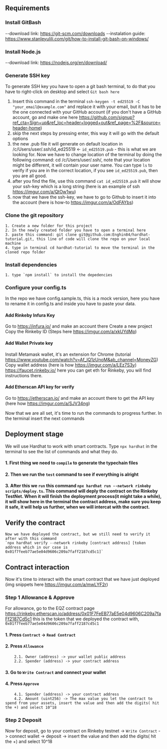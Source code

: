 ## Requirements

### Install GitBash

--download link: https://git-scm.com/downloads
--instalation guide: https://www.stanleyulili.com/git/how-to-install-git-bash-on-windows/

### Install Node.js

--download link: https://nodejs.org/en/download/

### Generate SSH key
    
   To generate SSH key you have to open a git bash terminal, to do that you have to right-click on desktop and select `Git bash here`
    
   1. Insert this command in the terminal `ssh-keygen -t ed25519 -C "your_email@example.com"` and replace it with your email, but it has to be the one connected with your GitHub account (if you don't have a GitHub account, go and make one here https://github.com/signup?ref_cta=Sign+up&ref_loc=header+logged+out&ref_page=%2F&source=header-home)
   2. skip the next steps by pressing enter, this way it will go with the default options
   3. the new .pub file it will generate on default location in /c/Users/user/.ssh/id_ed25519 <- `id_ed25519.pub` - this is what we are looking for. Now we have to change location of the terminal by doing the following command: cd /c/Users/user/.ssh/, note that your location might be different, it will contain your user name. You can type `ls` to verify if you are in the correct location, if you see `id_ed25519.pub`, then you are all good.
   4. after you find the file, use this command `cat id_ed25519.pub` it will show your ssh-key which is a long string (here is an example of ssh https://imgur.com/a/QtOw1wu)
   5. now that we have the ssh-key, we have to go to Github to insert it into the account (here is how-to https://imgur.com/a/OdFAYbs)

### Clone the git repository
    1. Create a new folder for this project
    2. In the newly created folder you have to open a terminal here
    3. paste this command: git clone git@github.com:Enghin84/hardhat-tutorial.git, this line of code will clone the repo on your local machine
    4. type in terminal cd hardhat-tutorial to move the terminal in the cloned repo folder

### Install dependencies
    1. type `npm install` to install the depedencies

### Configure your config.ts

In the repo we have config.sample.ts, this is a mock version, here you have to rename it in config.ts and inside you have to paste your data.

#### Add Rinkeby Infura Key

   Go to https://infura.io/ and make an account there
   Create a new project
   Copy the Rinkeby ID
   (Steps here https://imgur.com/a/xkUYdMp)

#### Add Wallet Private key
    
   Install Metamask wallet, it's an extension for Chrome (tutorial https://www.youtube.com/watch?v=Af_lQ1zUnoM&ab_channel=MoneyZG)
   Copy wallet address (here is how https://imgur.com/a/LEz7S3y)
   https://faucet.rinkeby.io/ here you can get eth for Rinkeby, you will find instructions there.

#### Add Etherscan API key for verify

   Go to https://etherscan.io/ and make an account there to get the API key (here how https://imgur.com/a/SJV34ng)

Now that we are all set, it's time to run the commands to progress further. In the terminal insert the next commands

## Deployment stage

We will use Hardhat to work with smart contracts. Type `npx hardhat` in the terminal to see the list of commands and what they do.
#### 1. First thing we need to `compile` to generate the typechain files
#### 2. Then we run the `test` command to see if everything is alright
#### 3. After this we `run` this command `npx hardhat run --network rinkeby scripts/deploy.ts`. This command will deply the contract on the Rinkeby TestNet. When it will finish the deployment process(it might take a while), it will show here in the terminal the contract address, make sure you keep it safe, it will help us further, when we will intercat with the contract.

## Verify the contract

    Now we have deployed the contract, but we still need to verify it after with this command 
    `npx hardhat verify --network rinkeby [contract address] [token address which in our case is 0x01f7feeb77ae5e04d9606c209a7faff2187cd5c1]`

## Contract interaction

Now it's time to interact with the smart contract that we have just deployed (img snippets here https://imgur.com/a/mwLYF2r)

### Step 1 Allowance & Approve

For allowance, go to the EQZ contract page https://rinkeby.etherscan.io/address/0x01F7FeEB77aE5e04d9606C209a7faFf2187Cd5c1 
this is the token that we deployed the contract with, `0x01f7feeb77ae5e04d9606c209a7faff2187cd5c1`
#### 1. Press `Contract` -> `Read Contract`
#### 2. Press `Allowance`
        2.1. Owner (address) -> your wallet public address
        2.2. Spender (address) -> your contract address
#### 3. Go to `Write Contract` and connect your wallet
#### 4. Press `Approve`
        4.1. Spender (address) -> your contract address
        4.2. Amount (uint256) -> The max value you let the contract to spend from your assets, insert the value and then add the digits( hit the +) and select 10^18
### Step 2 Deposit 
Now for deposit, go to your contract on Rinkeby testnet -> `Write Contract` -> connect wallet -> deposit -> insert the value and then add the digits( hit the +) and select 10^18
